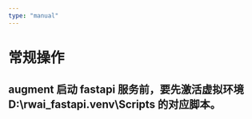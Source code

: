 ```yaml
---
type: "manual"
---
```


# 常规操作

## augment 启动 fastapi 服务前，要先激活虚拟环境 D:\rwai_fastapi\.venv\Scripts 的对应脚本。
